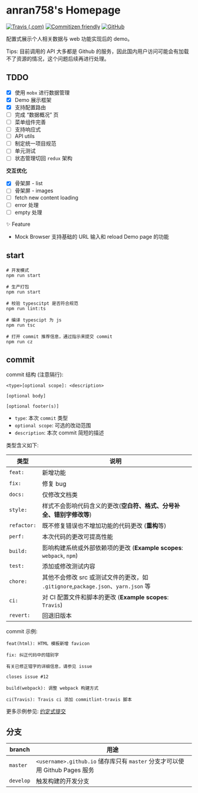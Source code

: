 # anran758's Homepage

[![Travis (.com)](https://img.shields.io/travis/com/anran758/anran758.github.io)](https://travis-ci.com/github/anran758/anran758.github.io/)
[![Commitizen friendly](https://img.shields.io/badge/commitizen-friendly-brightgreen.svg)](http://commitizen.github.io/cz-cli/)
[![GitHub](https://img.shields.io/github/license/anran758/anran758.github.io)](https://github.com/anran758/anran758.github.io/blob/master/LICENSE)

配置式展示个人相关数据与 web 功能实现后的 demo。

Tips: 目前调用的 API 大多都是 Github 的服务，因此国内用户访问可能会有加载不了资源的情况，这个问题后续再进行处理。

## TDDO

- [x] 使用 `mobx` 进行数据管理
- [x] Demo 展示框架
- [x] 支持配置路由
- [ ] 完成 “数据概况” 页
- [ ] 菜单组件完善
- [ ] 支持响应式
- [ ] API utils
- [ ] 制定统一项目规范
- [ ] 单元测试
- [ ] 状态管理切回 `redux` 架构

**交互优化**

- [x] 骨架屏 - list
- [ ] 骨架屏 - images
- [ ] fetch new content loading
- [ ] error 处理
- [ ] empty 处理

:sparkles: Feature

- Mock Browser 支持基础的 URL 输入和 reload Demo page 的功能

## start

``` shell
# 开发模式
npm run start

# 生产打包
npm run start

# 校验 typescitpt 是否符合规范
npm run lint:ts

# 编译 typescipt 为 js
npm run tsc

# 打开 commit 推荐信息，通过指示来提交 commit
npm run cz
```

## commit

commit 结构 (注意隔行):

``` example
<type>[optional scope]: <description>

[optional body]

[optional footer(s)]
```

- `type`: 本次 `commit` 类型
- `optional scope`: 可选的改动范围
- `description`: 本次 commit 简短的描述

类型含义如下:

| 类型        | 说明                                                                              |
| ----------- | --------------------------------------------------------------------------------- |
| `feat:`     | 新增功能                                                                          |
| `fix:`      | 修复 bug                                                                          |
| `docs:`     | 仅修改文档类                                                                      |
| `style:`    | 样式不会影响代码含义的更改(**空白符、格式、分号补全、错别字修改等**)            |
| `refactor:` | 既不修复错误也不增加功能的代码更改 (**重构**等)                                                |
| `perf:`     | 本次代码的更改可提高性能                                                          |
| `build:`    | 影响构建系统或外部依赖项的更改 (**Example scopes**: `webpack`, `npm`)             |
| `test:`     | 添加或修改测试内容                                                                |
| `chore:`    | 其他不会修改 src 或测试文件的更改，如 `.gitignore`,`package.json`、`yarn.json` 等 |
| `ci:`       | 对 CI 配置文件和脚本的更改 (**Example scopes**: `Travis`)                         |
| `revert:`   | 回退旧版本                                                                        |

commit 示例:

``` shell
feat(html): HTML 模板新增 favicon
```

``` shell
fix: 纠正代码中的错别字

有关已修正错字的详细信息，请参见 issue

closes issue #12
```

``` shell
build(webpack): 调整 webpack 构建方式
```

``` shell
ci(Travis): Travis ci 添加 commitlint-travis 脚本
```

更多示例参见: [约定式提交](https://www.conventionalcommits.org/zh-hans)

## 分支

| branch    | 用途                                                                        |
| --------- | --------------------------------------------------------------------------- |
| `master`  | `<username>.github.io` 储存库只有 `master` 分支才可以使用 Github Pages 服务 |
| `develop` | 触发构建的开发分支                                                          |
